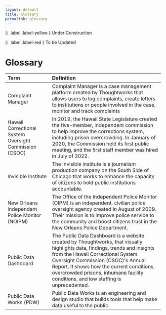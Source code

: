 ```yaml
---
layout: default
title: Glossary
permalink: glossary
---
```


{: .label .label-yellow }
Under Construction

{: .label .label-red }
To be Updated

# Glossary

| Term                                                   | Definition                                                                                                                                                                                                                                                                                                                               |
| :----------------------------------------------------- | :--------------------------------------------------------------------------------------------------------------------------------------------------------------------------------------------------------------------------------------------------------------------------------------------------------------------------------------- |
| Complaint Manager                                      | Complaint Manager is a case management platform created by Thoughtworks that allows users to log complaints, create letters to institutions or people involved in the case, monitor and track complaints                                                                                                                                 |
| Hawaii Correctional System Oversight Commission (CSOC) | In 2019, the Hawaii State Legislature created the five-member, independent commission to help improve the corrections system, including prison overcrowding. In January of 2020, the Commission held its first public meeting, and the first staff member was hired in July of 2022.                                                     |
| Invisible Institute                                    | The invisible institute is a journalism production company on the South Side of Chicago that works to enhance the capacity of citizens to hold public institutions accountable.                                                                                                                                                          |
| New Orleans Independant Police Monitor (NOIPM)         | The Office of the Independent Police Monitor (OIPM) is an independent, civilian police oversight agency created in August of 2009. Their mission is to improve police service to the community and boost citizens trust in the New Orleans Police Department.                                                                            |
| Public Data Dashboard                                  | The Public Data Dashboard is a website created by Thoughtworks, that visually highlights data, findings, trends and insights from the Hawaii Correctional System Oversight Commission (CSOC)'s Annual Report. It shows how the current conditions, overcrowded prisons, inhumane facility conditions, and low staffing is unprecedented. |
| Public Data Works (PDW)                                | Public Data Works is an engineering and design studio that builds tools that help make data useful to the public.                                                                                                                                                                                                                        |
